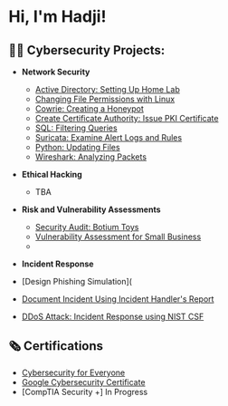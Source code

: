 <h1>Hi, I'm Hadji! 

<h2>👨‍💻 Cybersecurity Projects:</h2>

- <b>Network Security </b>
  - [Active Directory: Setting Up Home Lab](https://github.com/yonocruzhj/Create-Active-Directory.git)
  - [Changing File Permissions with Linux](https://github.com/yonocruzhj/Changing-File-Permissions.git)
  - [Cowrie: Creating a Honeypot](https://github.com/yonocruzhj/honeypot.git)
  - [Create Certificate Authority: Issue PKI Certificate](https://github.com/yonocruzhj/Certificate-Authority-Issue-PKI-Certificate.git)
  - [SQL: Filtering Queries](https://github.com/yonocruzhj/Filtering-SQL-Queries.git)
  - [Suricata: Examine Alert Logs and Rules](https://github.com/yonocruzhj/Suricata.git)
  - [Python: Updating Files](https://github.com/yonocruzhj/Python.git)
  - [Wireshark: Analyzing Packets](https://github.com/yonocruzhj/Wireshark.git)
 
- <b>Ethical Hacking</b>
  - TBA
  
- <b>Risk and Vulnerability Assessments</b>
  - [Security Audit: Botium Toys](https://github.com/yonocruzhj/Botium-Toys-Security-Audit)
  - [Vulnerability Assessment for Small Business](https://github.com/yonocruzhj/Vulnerability-Assessment-Report.git)
  - 
- <b> Incident Response </b>
 - [Design Phishing Simulation](
  - [Document Incident Using Incident Handler's Report](https://github.com/yonocruzhj/Document-Incident-Handler-Report.git)
  - [DDoS Attack: Incident Response using NIST CSF](https://github.com/yonocruzhj/NIST-CSF-Incident-Response.git)
 

  
<h2>🗞️ Certifications</h2>

- [Cybersecurity for Everyone](https://www.coursera.org/account/accomplishments/verify/GAHGAS6XBB7T?utm_source=link&utm_medium=certificate&utm_content=cert_image&utm_campaign=sharing_cta&utm_product=course)
- [Google Cybersecurity Certificate](https://www.credly.com/badges/fde7e2cd-2f7f-4d6a-9d93-ae4000e06292/linked_in_profile) 
- [CompTIA Security +] In Progress


